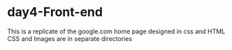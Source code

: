 # day4-Front-end

This is a replicate of the google.com home page designed in css and HTML
CSS and Images are in separate directories
